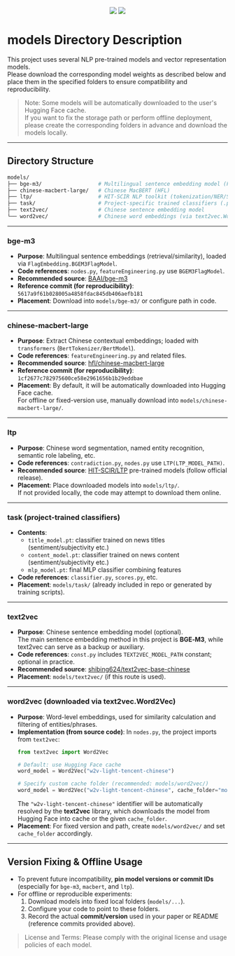 <p align="center">
  <a href="README.md"><img src="https://img.shields.io/badge/lang-English-blue.svg"></a>
  <a href="README.zh-TW.md"><img src="https://img.shields.io/badge/lang-繁體中文-green.svg"></a>
</p>

# models Directory Description

This project uses several NLP pre-trained models and vector representation models.  
Please download the corresponding model weights as described below and place them in the specified folders to ensure compatibility and reproducibility.

> Note: Some models will be automatically downloaded to the user's Hugging Face cache.  
> If you want to fix the storage path or perform offline deployment, please create the corresponding folders in advance and download the models locally.

---

## Directory Structure

```bash
models/
├── bge-m3/                  # Multilingual sentence embedding model (FlagEmbedding, BGE‑M3)
├── chinese-macbert-large/   # Chinese MacBERT (HFL)
├── ltp/                     # HIT‑SCIR NLP toolkit (tokenization/NER/SRL)
├── task/                    # Project-specific trained classifiers (.pt files)
├── text2vec/                # Chinese sentence embedding model
└── word2vec/                # Chinese word embeddings (via text2vec.Word2Vec)
```

---

### bge-m3

- **Purpose**: Multilingual sentence embeddings (retrieval/similarity), loaded via `FlagEmbedding.BGEM3FlagModel`.
- **Code references**: `nodes.py`, `featureEngineering.py` use `BGEM3FlagModel`.
- **Recommended source**: [BAAI/bge-m3](https://huggingface.co/BAAI/bge-m3/tree/main)
- **Reference commit (for reproducibility)**: `5617a9f61b028005a4858fdac845db406aefb181`
- **Placement**: Download into `models/bge-m3/` or configure path in code.

---

### chinese-macbert-large

- **Purpose**: Extract Chinese contextual embeddings; loaded with `transformers` (`BertTokenizer/BertModel`).
- **Code references**: `featureEngineering.py` and related files.
- **Recommended source**: [hfl/chinese-macbert-large](https://huggingface.co/hfl/chinese-macbert-large)
- **Reference commit (for reproducibility)**: `1cf2677c782975600ce58e2961656b1b29eddbae`
- **Placement**: By default, it will be automatically downloaded into Hugging Face cache.  
  For offline or fixed-version use, manually download into `models/chinese-macbert-large/`.

---

### ltp

- **Purpose**: Chinese word segmentation, named entity recognition, semantic role labeling, etc.
- **Code references**: `contradiction.py`, `nodes.py` use `LTP(LTP_MODEL_PATH)`.
- **Recommended source**: [HIT-SCIR/LTP](https://github.com/HIT-SCIR/ltp)  pre-trained models (follow official release).
- **Placement**: Place downloaded models into `models/ltp/`.  
  If not provided locally, the code may attempt to download them online.

---

### task (project-trained classifiers)

- **Contents**:
  - `title_model.pt`: classifier trained on news titles (sentiment/subjectivity etc.)  
  - `content_model.pt`: classifier trained on news content (sentiment/subjectivity etc.)  
  - `mlp_model.pt`: final MLP classifier combining features  
- **Code references**: `classifier.py`, `scores.py`, etc.
- **Placement**: `models/task/` (already included in repo or generated by training scripts).

---

### text2vec

- **Purpose**: Chinese sentence embedding model (optional).  
  The main sentence embedding method in this project is **BGE‑M3**, while text2vec can serve as a backup or auxiliary.
- **Code references**: `const.py` includes `TEXT2VEC_MODEL_PATH` constant; optional in practice.
- **Recommended source**: [shibing624/text2vec-base-chinese](https://huggingface.co/shibing624/text2vec-base-chinese)
- **Placement**: `models/text2vec/` (if this route is used).

---

### word2vec (downloaded via text2vec.Word2Vec)

- **Purpose**: Word-level embeddings, used for similarity calculation and filtering of entities/phrases.  
- **Implementation (from source code)**: In `nodes.py`, the project imports from `text2vec`:
  ```python
  from text2vec import Word2Vec

  # Default: use Hugging Face cache
  word_model = Word2Vec("w2v-light-tencent-chinese")

  # Specify custom cache folder (recommended: models/word2vec/)
  word_model = Word2Vec("w2v-light-tencent-chinese", cache_folder="models/word2vec")
  ```
  The `"w2v-light-tencent-chinese"` identifier will be automatically resolved by the **text2vec** library, which downloads the model from Hugging Face into cache or the given `cache_folder`.
- **Placement**: For fixed version and path, create `models/word2vec/` and set `cache_folder` accordingly.

---

## Version Fixing & Offline Usage

- To prevent future incompatibility, **pin model versions or commit IDs** (especially for `bge-m3`, `macbert`, and `ltp`).  
- For offline or reproducible experiments:  
  1. Download models into fixed local folders (`models/...`).  
  2. Configure your code to point to these folders.  
  3. Record the actual **commit/version** used in your paper or README (reference commits provided above).

> License and Terms: Please comply with the original license and usage policies of each model.
